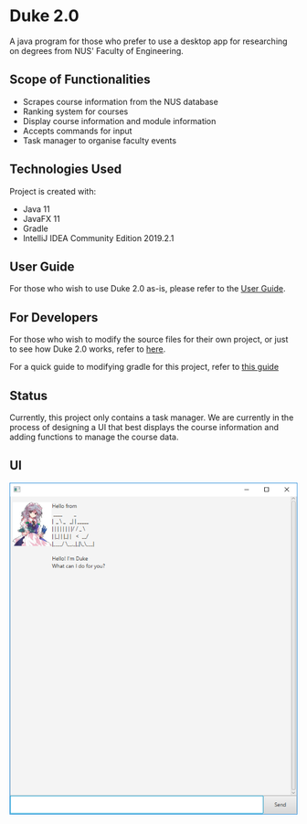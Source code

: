 # Duke 2.0

A java program for those who prefer to use a desktop app for researching on degrees from NUS' Faculty of Engineering. 

## Scope of Functionalities
* Scrapes course information from the NUS database
* Ranking system for courses
* Display course information and module information
* Accepts commands for input
* Task manager to organise faculty events

## Technologies Used
Project is created with:
* Java 11
* JavaFX 11
* Gradle
* IntelliJ IDEA Community Edition 2019.2.1

## User Guide

For those who wish to use Duke 2.0 as-is, please refer to the [User Guide](docs/README.adoc).

## For Developers

For those who wish to modify the source files for their own project, or just to see how Duke 2.0 works, refer to [here](docs/DeveloperGuide.adoc).

For a quick guide to modifying gradle for this project, refer to [this guide](docs/GradleUsage.md)

## Status

Currently, this project only contains a task manager. We are currently in the process of designing a UI that best displays the course information and adding functions to manage the course data.

## UI

![UI](docs/images/UI.png)

